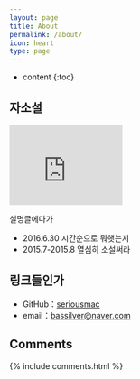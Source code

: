 ```yaml
---
layout: page
title: About
permalink: /about/
icon: heart
type: page
---
```


* content
{:toc}

## 자소설

<iframe src="https://githubbadge.appspot.com/seriousmac?s=1" style="border: 0;height: 142px;width: 200px;overflow: hidden;" frameBorder="0"></iframe>

설명글에다가

* 2016.6.30 시간순으로 뭐햇는지
* 2015.7-2015.8 열심히 소설써라

## 링크들인가

* GitHub：[seriousmac](https://github.com/seriousmac)
* email：bassilver@naver.com

## Comments

{% include comments.html %}
